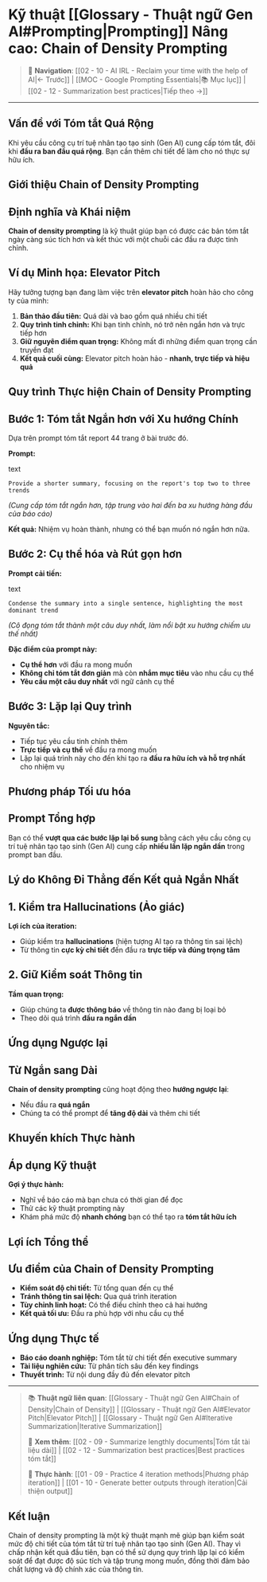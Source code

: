 # Kỹ thuật [[Glossary - Thuật ngữ Gen AI#Prompting|Prompting]] Nâng cao: Chain of Density Prompting

> 🧭 **Navigation**: [[02 - 10 - AI IRL - Reclaim your time with the help of AI|← Trước]] | [[MOC - Google Prompting Essentials|📚 Mục lục]] | [[02 - 12 - Summarization best practices|Tiếp theo →]]

---

## Vấn đề với Tóm tắt Quá Rộng

Khi yêu cầu công cụ trí tuệ nhân tạo tạo sinh (Gen AI) cung cấp tóm tắt, đôi khi **đầu ra ban đầu quá rộng**. Bạn cần thêm chi tiết để làm cho nó thực sự hữu ích.

## Giới thiệu Chain of Density Prompting

## Định nghĩa và Khái niệm

**Chain of density prompting** là kỹ thuật giúp bạn có được các bản tóm tắt ngày càng súc tích hơn và kết thúc với một chuỗi các đầu ra được tinh chỉnh.

## Ví dụ Minh họa: Elevator Pitch

Hãy tưởng tượng bạn đang làm việc trên **elevator pitch** hoàn hảo cho công ty của mình:

1. **Bản thảo đầu tiên:** Quá dài và bao gồm quá nhiều chi tiết
2. **Quy trình tinh chỉnh:** Khi bạn tinh chỉnh, nó trở nên ngắn hơn và trực tiếp hơn
3. **Giữ nguyên điểm quan trọng:** Không mất đi những điểm quan trọng cần truyền đạt
4. **Kết quả cuối cùng:** Elevator pitch hoàn hảo - **nhanh, trực tiếp và hiệu quả**

## Quy trình Thực hiện Chain of Density Prompting

## Bước 1: Tóm tắt Ngắn hơn với Xu hướng Chính

Dựa trên prompt tóm tắt report 44 trang ở bài trước đó.

**Prompt:**

text

`Provide a shorter summary, focusing on the report's top two to three trends`

_(Cung cấp tóm tắt ngắn hơn, tập trung vào hai đến ba xu hướng hàng đầu của báo cáo)_

**Kết quả:** Nhiệm vụ hoàn thành, nhưng có thể bạn muốn nó ngắn hơn nữa.

## Bước 2: Cụ thể hóa và Rút gọn hơn

**Prompt cải tiến:**

text

`Condense the summary into a single sentence, highlighting the most dominant trend`

_(Cô đọng tóm tắt thành một câu duy nhất, làm nổi bật xu hướng chiếm ưu thế nhất)_

**Đặc điểm của prompt này:**

- **Cụ thể hơn** với đầu ra mong muốn
- **Không chỉ tóm tắt đơn giản** mà còn **nhắm mục tiêu** vào nhu cầu cụ thể
- **Yêu cầu một câu duy nhất** với ngữ cảnh cụ thể

## Bước 3: Lặp lại Quy trình

**Nguyên tắc:**

- Tiếp tục yêu cầu tinh chỉnh thêm
- **Trực tiếp và cụ thể** về đầu ra mong muốn
- Lặp lại quá trình này cho đến khi tạo ra **đầu ra hữu ích và hỗ trợ nhất** cho nhiệm vụ

## Phương pháp Tối ưu hóa

## Prompt Tổng hợp

Bạn có thể **vượt qua các bước lặp lại bổ sung** bằng cách yêu cầu công cụ trí tuệ nhân tạo tạo sinh (Gen AI) cung cấp **nhiều lần lặp ngắn dần** trong prompt ban đầu.

## Lý do Không Đi Thẳng đến Kết quả Ngắn Nhất

## 1. Kiểm tra Hallucinations (Ảo giác)

**Lợi ích của iteration:**

- Giúp kiểm tra **hallucinations** (hiện tượng AI tạo ra thông tin sai lệch)
- Từ thông tin **cực kỳ chi tiết** đến đầu ra **trực tiếp và đúng trọng tâm**

## 2. Giữ Kiểm soát Thông tin

**Tầm quan trọng:**

- Giúp chúng ta **được thông báo** về thông tin nào đang bị loại bỏ
- Theo dõi quá trình **đầu ra ngắn dần**

## Ứng dụng Ngược lại

## Từ Ngắn sang Dài

**Chain of density prompting** cũng hoạt động theo **hướng ngược lại**:

- Nếu đầu ra **quá ngắn**
- Chúng ta có thể prompt để **tăng độ dài** và thêm chi tiết

## Khuyến khích Thực hành

## Áp dụng Kỹ thuật

**Gợi ý thực hành:**

- Nghĩ về báo cáo mà bạn chưa có thời gian để đọc
- Thử các kỹ thuật prompting này
- Khám phá mức độ **nhanh chóng** bạn có thể tạo ra **tóm tắt hữu ích**

## Lợi ích Tổng thể

## Ưu điểm của Chain of Density Prompting

- **Kiểm soát độ chi tiết:** Từ tổng quan đến cụ thể
- **Tránh thông tin sai lệch:** Qua quá trình iteration
- **Tùy chỉnh linh hoạt:** Có thể điều chỉnh theo cả hai hướng
- **Kết quả tối ưu:** Đầu ra phù hợp với nhu cầu cụ thể

## Ứng dụng Thực tế

- **Báo cáo doanh nghiệp:** Tóm tắt từ chi tiết đến executive summary
- **Tài liệu nghiên cứu:** Từ phân tích sâu đến key findings
- **Thuyết trình:** Từ nội dung đầy đủ đến elevator pitch

---

> 📚 **Thuật ngữ liên quan**: [[Glossary - Thuật ngữ Gen AI#Chain of Density|Chain of Density]] | [[Glossary - Thuật ngữ Gen AI#Elevator Pitch|Elevator Pitch]] | [[Glossary - Thuật ngữ Gen AI#Iterative Summarization|Iterative Summarization]]
>
> 🔗 **Xem thêm**: [[02 - 09 - Summarize lengthly documents|Tóm tắt tài liệu dài]] | [[02 - 12 - Summarization best practices|Best practices tóm tắt]]
>
> 🎯 **Thực hành**: [[01 - 09 - Practice 4 iteration methods|Phương pháp iteration]] | [[01 - 10 - Generate better outputs through iteration|Cải thiện output]]

## Kết luận

Chain of density prompting là một kỹ thuật mạnh mẽ giúp bạn kiểm soát mức độ chi tiết của tóm tắt từ trí tuệ nhân tạo tạo sinh (Gen AI). Thay vì chấp nhận kết quả đầu tiên, bạn có thể sử dụng quy trình lặp lại có kiểm soát để đạt được độ súc tích và tập trung mong muốn, đồng thời đảm bảo chất lượng và độ chính xác của thông tin.
